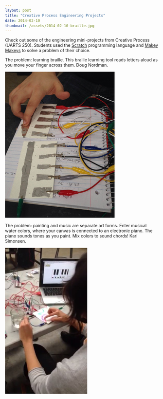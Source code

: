 ```yaml
---
layout: post
title: "Creative Process Engineering Projects"
date: 2014-02-10
thumbnail: /assets/2014-02-10-braille.jpg
---
```


Check out some of the engineering mini-projects from Creative Process (UARTS 250).  Students used the [Scratch](https://scratch.mit.edu/) programming language and [Makey Makeys](http://makeymakey.com/) to solve a problem of their choice.

The problem: learning braille.  This braille learning tool reads letters aloud as you move your finger across them.  Doug Nordman.

![braille project](/assets/2014-02-10-braille.jpg)

The problem: painting and music are separate art forms.  Enter musical water colors, where your canvas is connected to an electronic piano.  The piano sounds tones as you paint.  Mix colors to sound chords!  Kari Simonsen.

![watercolor project](/assets/2014-02-10-watercolor.jpg)
